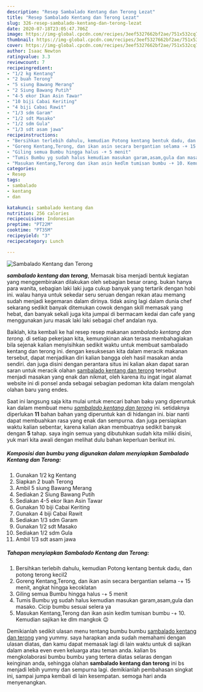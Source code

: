 ```yaml
---
description: "Resep Sambalado Kentang dan Terong Lezat"
title: "Resep Sambalado Kentang dan Terong Lezat"
slug: 326-resep-sambalado-kentang-dan-terong-lezat
date: 2020-07-18T23:05:47.706Z
image: https://img-global.cpcdn.com/recipes/3eef5327662bf2ae/751x532cq70/sambalado-kentang-dan-terong-foto-resep-utama.jpg
thumbnail: https://img-global.cpcdn.com/recipes/3eef5327662bf2ae/751x532cq70/sambalado-kentang-dan-terong-foto-resep-utama.jpg
cover: https://img-global.cpcdn.com/recipes/3eef5327662bf2ae/751x532cq70/sambalado-kentang-dan-terong-foto-resep-utama.jpg
author: Isaac Newton
ratingvalue: 3.3
reviewcount: 7
recipeingredient:
- "1/2 kg Kentang"
- "2 buah Terong"
- "5 siung Bawang Merang"
- "2 Siung Bawang Putih"
- "4-5 ekor Ikan Asin Tawar"
- "10 biji Cabai Keriting"
- "4 biji Cabai Rawit"
- "1/3 sdm Garam"
- "1/2 sdt Masako"
- "1/2 sdm Gula"
- "1/3 sdt asam jawa"
recipeinstructions:
- "Bersihkan terlebih dahulu, kemudian Potong kentang bentuk dadu, dan potong terong kecil2"
- "Goreng Kentang,Terong, dan ikan asin secara bergantian selama -+ 15 menit, angkat hingga kecoklatan"
- "Giling semua Bumbu hingga halus -+ 5 menit"
- "Tumis Bumbu yg sudah halus kemudian masukan garam,asam,gula dan masako. Cicip bumbu sesuai selera ya"
- "Masukan Kentang,Terong dan ikan asin kedlm tumisan bumbu -+ 10. Kemudian sajikan ke dlm mangkok 😉"
categories:
- Resep
tags:
- sambalado
- kentang
- dan

katakunci: sambalado kentang dan 
nutrition: 256 calories
recipecuisine: Indonesian
preptime: "PT22M"
cooktime: "PT35M"
recipeyield: "3"
recipecategory: Lunch

---
```



![Sambalado Kentang dan Terong](https://img-global.cpcdn.com/recipes/3eef5327662bf2ae/751x532cq70/sambalado-kentang-dan-terong-foto-resep-utama.jpg)

<b><i>sambalado kentang dan terong</i></b>, Memasak bisa menjadi bentuk kegiatan yang menggembirakan dilakukan oleh sebagian besar orang. bukan hanya para wanita, sebagian laki laki juga cukup banyak yang tertarik dengan hobi ini. walau hanya untuk sekedar seru seruan dengan rekan atau memang sudah menjadi kegemaran dalam dirinya. tidak asing lagi dalam dunia chef sekarang sedikit banyak ditemukan cowok dengan skill memasak yang hebat, dan banyak sekali juga kita jumpai di bermacam kedai dan cafe yang menggunakan juru masak laki laki sebagai chef andalan nya.



Baiklah, kita kembali ke hal resep resep makanan <i>sambalado kentang dan terong</i>. di setiap pekerjaan kita, kemungkinan akan terasa membahagiakan bila sejenak kalian menyisihkan sedikit waktu untuk membuat sambalado kentang dan terong ini. dengan kesuksesan kita dalam meracik makanan tersebut, dapat menjadikan diri kalian bangga oleh hasil masakan anda sendiri. dan juga disini dengan perantara situs ini kalian akan dapat saran saran untuk meracik olahan <u>sambalado kentang dan terong</u> tersebut menjadi masakan yang enak dan nikmat, oleh karena itu ingat ingat alamat website ini di ponsel anda sebagai sebagian pedoman kita dalam mengolah olahan baru yang endes.


Saat ini langsung saja kita mulai untuk mencari bahan baku yang diperuntuk kan dalam membuat menu <u><i>sambalado kentang dan terong</i></u> ini. setidaknya diperlukan <b>11</b> bahan bahan yang diperuntuk kan di hidangan ini. biar nanti dapat membuahkan rasa yang enak dan sempurna. dan juga persiapkan waktu kalian sebentar, karena kalian akan membuatnya sedikit banyak dengan <b>5</b> tahap. saya ingin semua yang dibutuhkan sudah kita miliki disini, yuk mari kita awali dengan melihat dulu bahan keperluan berikut ini.

<!--inarticleads1-->

##### Komposisi dan bumbu yang digunakan dalam menyiapkan Sambalado Kentang dan Terong:

1. Gunakan 1/2 kg Kentang
1. Siapkan 2 buah Terong
1. Ambil 5 siung Bawang Merang
1. Sediakan 2 Siung Bawang Putih
1. Sediakan 4-5 ekor Ikan Asin Tawar
1. Gunakan 10 biji Cabai Keriting
1. Gunakan 4 biji Cabai Rawit
1. Sediakan 1/3 sdm Garam
1. Gunakan 1/2 sdt Masako
1. Sediakan 1/2 sdm Gula
1. Ambil 1/3 sdt asam jawa




<!--inarticleads2-->

##### Tahapan menyiapkan Sambalado Kentang dan Terong:

1. Bersihkan terlebih dahulu, kemudian Potong kentang bentuk dadu, dan potong terong kecil2
1. Goreng Kentang,Terong, dan ikan asin secara bergantian selama -+ 15 menit, angkat hingga kecoklatan
1. Giling semua Bumbu hingga halus -+ 5 menit
1. Tumis Bumbu yg sudah halus kemudian masukan garam,asam,gula dan masako. Cicip bumbu sesuai selera ya
1. Masukan Kentang,Terong dan ikan asin kedlm tumisan bumbu -+ 10. Kemudian sajikan ke dlm mangkok 😉




Demikianlah sedikit ulasan menu tentang bumbu bumbu <u>sambalado kentang dan terong</u> yang yummy. saya harapkan anda sudah memahami dengan ulasan diatas, dan kamu dapat memasak lagi di lain waktu untuk di sajikan dalam aneka even even keluarga atau teman anda. kalian bs mengkolaborasi bumbu bumbu yang tertera diatas selaras dengan keinginan anda, sehingga olahan <b>sambalado kentang dan terong</b> ini bs menjadi lebih yummy dan sempurna lagi. demikianlah pembahasan singkat ini, sampai jumpa kembali di lain kesempatan. semoga hari anda menyenangkan.
